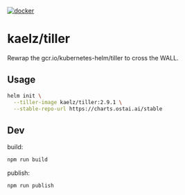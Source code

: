 [![docker](https://img.shields.io/badge/docker-kaelz%tiller-brightgreen.svg)](https://hub.docker.com/r/kaelz/tiller/)

# kaelz/tiller

Rewrap the gcr.io/kubernetes-helm/tiller to cross the WALL.

## Usage

```sh
helm init \
  --tiller-image kaelz/tiller:2.9.1 \
  --stable-repo-url https://charts.ostai.ai/stable
```

## Dev

build:

```sh
npm run build
```

publish:

```sh
npm run publish
```
